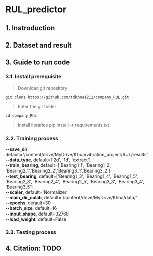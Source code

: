 # RUL_predictor

## 1. Instroduction
## 2. Dataset and result
## 3. Guide to run code
### 3.1. Install prerequisite
> Download git repository

    git clone https://github.com/tdkhoa1212/company_RUL.git

>Enter the git folder

    cd company_RUL

>Install libraries
    pip install -r requirements.txt
### 3.2. Training process
**--save_dir**,       default='/content/drive/MyDrive/Khoa/vibration_project/RUL/results'<br/>
**--data_type**,      default=['2d', '1d', 'extract']<br/>
**--train_bearing**,  default=['Bearing1_1', 'Bearing1_2', 'Bearing2_1','Bearing2_2','Bearing3_1','Bearing3_2']<br/>
**--test_bearing**,   default=['Bearing1_3', 'Bearing1_4', 'Bearing1_5', 'Bearing2_3', 'Bearing2_4', 'Bearing2_5', 'Bearing3_3', 'Bearing3_4', 'Bearing3_5']<br/>
**--scaler**,         default='Normalizer'<br/>
**--main_dir_colab**, default='/content/drive/MyDrive/Khoa/data/'<br/>
**--epochs**,         default=30<br/>
**--batch_size**,     default=16<br/>
**--input_shape**,    default=32768<br/>
**--load_weight**,    default=False<br/>
### 3.3. Testing process
## 4. Citation: TODO
